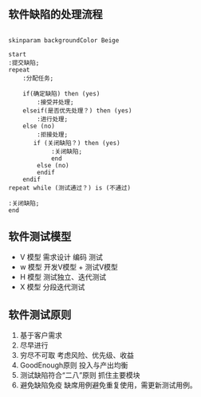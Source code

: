 #

## 软件缺陷的处理流程

```puml

skinparam backgroundColor Beige

start
:提交缺陷;
repeat
    :分配任务;

    if(确定缺陷) then (yes)
        :接受并处理;
    elseif(是否优先处理？) then (yes)
        :进行处理;
    else (no)
        :拒接处理;
       if (关闭缺陷？) then (yes)
            :关闭缺陷;
            end
        else (no)
        endif
    endif
repeat while (测试通过？) is (不通过)

:关闭缺陷;
end
```

## 软件测试模型

- V 模型
    需求设计 编码  测试
- w 模型
    开发V模型 + 测试V模型
- H 模型
    测试独立、迭代测试
- X 模型
    分段迭代测试

## 软件测试原则

1. 基于客户需求
2. 尽早进行
3. 穷尽不可取
    考虑风险、优先级、收益
4. GoodEnough原则
    投入与产出均衡
5. 测试缺陷符合“二八”原则
    抓住主要模块
6. 避免缺陷免疫
    缺席用例避免重复使用，需更新测试用例。
